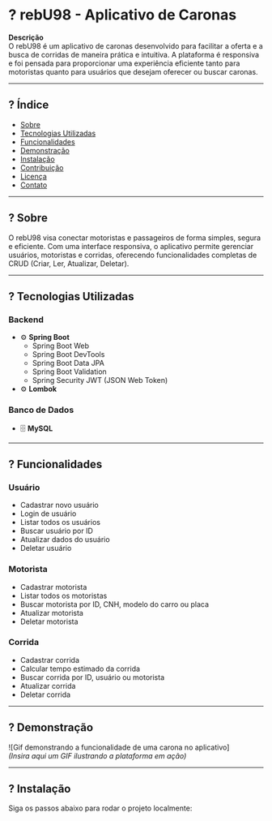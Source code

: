 # ? rebU98 - Aplicativo de Caronas

**Descrição**  
O rebU98 é um aplicativo de caronas desenvolvido para facilitar a oferta e a busca de corridas de maneira prática e intuitiva. A plataforma é responsiva e foi pensada para proporcionar uma experiência eficiente tanto para motoristas quanto para usuários que desejam oferecer ou buscar caronas.

---

## ? Índice

- [Sobre](#sobre)
- [Tecnologias Utilizadas](#tecnologias-utilizadas)
- [Funcionalidades](#funcionalidades)
- [Demonstração](#demonstracao)
- [Instalação](#instalacao)
- [Contribuição](#contribuicao)
- [Licença](#licenca)
- [Contato](#contato)

---

## ? Sobre <a name="sobre"></a>

O rebU98 visa conectar motoristas e passageiros de forma simples, segura e eficiente. Com uma interface responsiva, o aplicativo permite gerenciar usuários, motoristas e corridas, oferecendo funcionalidades completas de CRUD (Criar, Ler, Atualizar, Deletar).  

---

## ? Tecnologias Utilizadas <a name="tecnologias-utilizadas"></a>

### Backend
- ⚙️ **Spring Boot**
  - Spring Boot Web
  - Spring Boot DevTools
  - Spring Boot Data JPA
  - Spring Boot Validation
  - Spring Security JWT (JSON Web Token)
- ⚙️ **Lombok**

### Banco de Dados
- 🗄️ **MySQL**

---

## ? Funcionalidades <a name="funcionalidades"></a>

### Usuário
- Cadastrar novo usuário
- Login de usuário
- Listar todos os usuários
- Buscar usuário por ID
- Atualizar dados do usuário
- Deletar usuário

### Motorista
- Cadastrar motorista
- Listar todos os motoristas
- Buscar motorista por ID, CNH, modelo do carro ou placa
- Atualizar motorista
- Deletar motorista

### Corrida
- Cadastrar corrida
- Calcular tempo estimado da corrida
- Buscar corrida por ID, usuário ou motorista
- Atualizar corrida
- Deletar corrida

---

## ? Demonstração <a name="demonstracao"></a>

![Gif demonstrando a funcionalidade de uma carona no aplicativo]  
*(Insira aqui um GIF ilustrando a plataforma em ação)*

---

## ? Instalação <a name="instalacao"></a>

Siga os passos abaixo para rodar o projeto localmente:
